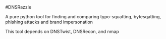 #DNSRazzle

A pure python tool for finding and comparing typo-squatting, bytesqatting, phishing attacks and brand impersonation

This tool depends on DNSTwist, DNSRecon, and nmap